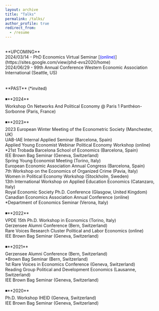 ```yaml
---
layout: archive
title: "Talks"
permalink: /talks/
author_profile: true
redirect_from:
  - /resume
---
```

<br />
**UPCOMING** <br />
2024/03/14 - PhD Economics Virtual Seminar [<span style="color:blue">(online)</span>](https://sites.google.com/view/phd-evs2020/home) <br />
2024/06/29 -  99th Annual Conference Western Economic Association International (Seattle, US) <br />
<br />
<br />
**PAST** (*invited) <br />
<br />
◾**2024** <br />
Workshop On Networks And Political Economy @ Paris 1 Panthéon-Sorbonne (Paris, France) <br />
<br />
◾**2023** <br />
2023 European Winter Meeting of the Econometric Society (Manchester, UK) <br />
UAB-IAE Internal Applied Seminar (Barcelona, Spain) <br />
Applied Young Economist Webinar Political Economy Workshop (online) <br />
*21st Trobada Barcelona School of Economics (Barcelona, Spain) <br />
IEE Brown Bag Seminar (Geneva, Switzerland) <br />
Spring Young Economist Meeting (Torino, Italy) <br />
European Economic Association Annual Congress (Barcelona, Spain) <br />
7th Workshop on the Economics of Organized Crime (Pavia, Italy) <br />
Women in Political Economy Workshop (Stockholm, Sweden) <br /> 
13th International Workshop on Applied Education Economics (Catanzaro, Italy) <br />
Royal Economic Society Ph.D. Conference (Glasgow, United Kingdom) <br />
Canadian Economics Association Annual Conference (online) <br /> 
*Department of Economics Seminar (Verona, Italy) <br />
<br />
◾**2022** <br />
VPDE 15th Ph.D. Workshop in Economics (Torino, Italy) <br />
Gerzensee Alumni Conference (Bern, Switzerland) <br />
Rare Voices Research Cluster Political and Labor Economics (online) <br />
IEE Brown Bag Seminar (Geneva, Switzerland) <br />
<br />
◾**2021** <br />
Gerzensee Alumni Conference (Bern, Switzerland) <br />
*Brown Bag Seminar (Bern, Switzerland) <br />
1st Rare Voices in Economics Conference (Geneva, Switzerland) <br />
Reading Group Political and Development Economics (Lausanne, Switzerland) <br />
IEE Brown Bag Seminar (Geneva, Switzerland) <br />
<br />
◾**2020** <br />
Ph.D. Workshop IHEID (Geneva, Switzerland) <br />
IEE Brown Bag Seminar (Geneva, Switzerland)  <br />
<br />
